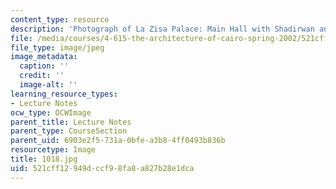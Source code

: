 ```yaml
---
content_type: resource
description: 'Photograph of La Zisa Palace: Main Hall with Shadirwan and water channel.'
file: /media/courses/4-615-the-architecture-of-cairo-spring-2002/521cff12949dccf98fa8a827b28e1dca_1018.jpg
file_type: image/jpeg
image_metadata:
  caption: ''
  credit: ''
  image-alt: ''
learning_resource_types:
- Lecture Notes
ocw_type: OCWImage
parent_title: Lecture Notes
parent_type: CourseSection
parent_uid: 6903e2f5-731a-0bfe-a3b8-4ff0493b836b
resourcetype: Image
title: 1018.jpg
uid: 521cff12-949d-ccf9-8fa8-a827b28e1dca
---
```

